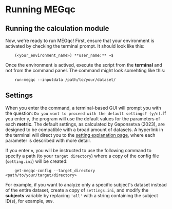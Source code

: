 # Running MEGqc

## Running the calculation module
Now, we're ready to run MEGqc! First, ensure that your environment is activated by checking the terminal prompt. It should look like this:

        (<your_environment_name>) **user_name:** ~$



Once the environment is actived, execute the script from the **terminal** and not from the command panel. The command might look somehting like this:

        run-megqc --inputdata /path/to/your/dataset/


## Settings
When you enter the command, a terminal-based GUI will prompt you with the question: `Do you want to proceed with the default settings? (y/n)`.
If you enter `y`, the program will use the default values for the parameters of each **metric**. The default settings, as calculated by Gaponsetva (2023), are designed to be compatible with a broad amount of datasets. A hyperlink in the terminal will direct you to the [setting explanation page](settings_explanation.md), where each parameter is described with more detail.

If you enter `n`, you will be instructed to use the following command to specify a path (to your `target directory`) where a copy of the config file (`setting.ini`) will be created: 
        
        get-megqc-config --target_directory <path/to/your/target/directory>

For example, if you want to analyze only a specific subject's dataset instead of the entire dataset, create a copy of `settings.ini`, and modify the **subjects** variable by replacing `'all'` with a string containing the subject ID(s), for example, `009`.




<!--
OLD VERSION

## Setting File Paths

Within the `docker` folder of the cloned repository, you'll find the script **run_megqc.py**. To configure the software, you need to edit 2 filepaths of this script:
1. **config_file_path=** here you'll need to write the path to the **settings.ini_**.

2. **internal_config_file_path=** here you'll need to write the path to the **settings_internal.ini**.

Both setting files are located in  the `settings` folder within the `meg_qc` package, which reside in the `site-packages` directory of yourPython  environment. The path should look something like this:

        /path/to/environment/lib/python3./site-packages/meg_qc/settings/settings.ini

<br>


## Specifying Dataset Path and Subjects

Next open the file **setttings.ini** to edit the data directory path and specify the subjects to be analyzed:

- **subjects=** is a string variable, you shall write the code of the participant you want to analyze (f.e., 009). You can also provide a list of subjects separated by a comma (001, 002, 003) or write "all" to process all subjects.

- **data_directory=** SEt this to the path to the dataset directory. In case that you want to analyze more subject, the pipeline will find them within the dataset thanks to the ancpBIDS library. 

The file **setttings.ini** also contains an extensive amount of customizable parameters. However, the default values are optimized to to work with the majority of datasets. [In the next section you can find  more details about these parameters](settings_explanations.md).

-->
